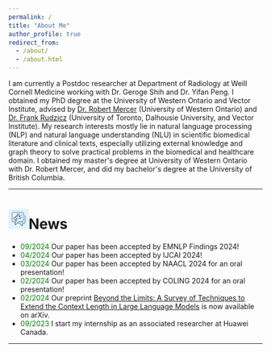 ```yaml
---
permalink: /
title: "About Me"
author_profile: true
redirect_from: 
  - /about/
  - /about.html
---
```


I am currently a Postdoc researcher at Department of Radiology at Weill Cornell Medicine working with Dr. Geroge Shih and Dr. Yifan Peng. I obtained my PhD degree at the University of Western Ontario and Vector Institute, advised by [Dr. Robert Mercer](https://www.csd.uwo.ca/people/faculty/bios/mercer.html) (University of Western Ontario) and [Dr. Frank Rudzicz](https://web.cs.dal.ca/~rudzicz/) (University of Toronto, Dalhousie University, and Vector Institute). My research interests mostly lie in natural language processing (NLP) and natural language understanding (NLU) in scientific biomedical literature and clinical texts, especially utilizing external knowledge and graph theory to solve practical problems in the biomedical and healthcare domain. I obtained my master's degree at University of Western Ontario with Dr. Robert Mercer, and did my bachelor's degree at the University of British Columbia.  

---

# <img src="/images/icon--news.png" style="width:40px">News
* <span style="color:green">09/2024</span> Our paper has been accepted by EMNLP Findings 2024!
* <span style="color:green">04/2024</span> Our paper has been accepted by IJCAI 2024!
* <span style="color:green">03/2024</span> Our paper has been accepted by NAACL 2024 for an oral presentation!
* <span style="color:green">02/2024</span> Our paper has been accepted by COLING 2024 for an oral presentation!
* <span style="color:green">02/2024</span> Our preprint [Beyond the Limits: A Survey of Techniques to Extend the Context Length in Large Language Models](https://arxiv.org/abs/2402.02244) is now available on arXiv. 
* <span style="color:green">09/2023</span> I start my internship as an associated researcher at Huawei Canada.  

---